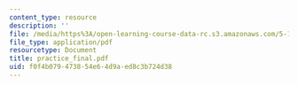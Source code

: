 ```yaml
---
content_type: resource
description: ''
file: /media/https%3A/open-learning-course-data-rc.s3.amazonaws.com/5-13-organic-chemistry-ii-fall-2003/f0f4b079473854e64d9aed8c3b724d38_practice_final.pdf
file_type: application/pdf
resourcetype: Document
title: practice_final.pdf
uid: f0f4b079-4738-54e6-4d9a-ed8c3b724d38
---
```

